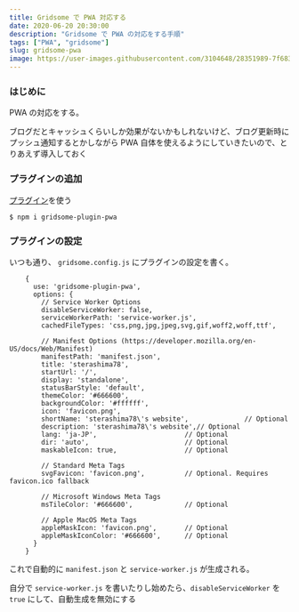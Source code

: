 ```yaml
---
title: Gridsome で PWA 対応する
date: 2020-06-20 20:30:00
description: "Gridsome で PWA の対応をする手順"
tags: ["PWA", "gridsome"]
slug: gridsome-pwa
image: https://user-images.githubusercontent.com/3104648/28351989-7f68389e-6c4b-11e7-9bf2-e9fcd4977e7a.png
---
```


### はじめに

PWA の対応をする。

ブログだとキャッシュくらいしか効果がないかもしれないけど、ブログ更新時にプッシュ通知するとかしながら PWA 自体を使えるようにしていきたいので、とりあえず導入しておく

### プラグインの追加

[プラグイン](https://gridsome.org/plugins/gridsome-plugin-pwa)を使う

```
$ npm i gridsome-plugin-pwa
```

### プラグインの設定

いつも通り、 `gridsome.config.js` にプラグインの設定を書く。

```
    {
      use: 'gridsome-plugin-pwa',
      options: {
        // Service Worker Options
        disableServiceWorker: false,
        serviceWorkerPath: 'service-worker.js',
        cachedFileTypes: 'css,png,jpg,jpeg,svg,gif,woff2,woff,ttf',

        // Manifest Options (https://developer.mozilla.org/en-US/docs/Web/Manifest)
        manifestPath: 'manifest.json',
        title: 'sterashima78',
        startUrl: '/',
        display: 'standalone',
        statusBarStyle: 'default',
        themeColor: '#666600',
        backgroundColor: '#ffffff',
        icon: 'favicon.png',
        shortName: 'sterashima78\'s website',              // Optional
        description: 'sterashima78\'s website',// Optional
        lang: 'ja-JP',                      // Optional
        dir: 'auto',                        // Optional
        maskableIcon: true,                 // Optional

        // Standard Meta Tags
        svgFavicon: 'favicon.png',          // Optional. Requires favicon.ico fallback

        // Microsoft Windows Meta Tags
        msTileColor: '#666600',             // Optional

        // Apple MacOS Meta Tags
        appleMaskIcon: 'favicon.png',       // Optional
        appleMaskIconColor: '#666600',      // Optional
      }
    }
```

これで自動的に `manifest.json` と `service-worker.js` が生成される。

自分で `service-worker.js` を書いたりし始めたら、`disableServiceWorker` を `true` にして、自動生成を無効にする
